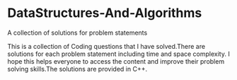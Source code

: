 # DataStructures-And-Algorithms
A collection of solutions for  problem statements

 This is a collection of Coding  questions that I have solved.There are solutions for each problem statement including time and space complexity. I hope this helps everyone to access the content and improve their problem solving skills.The solutions are provided in C++.
